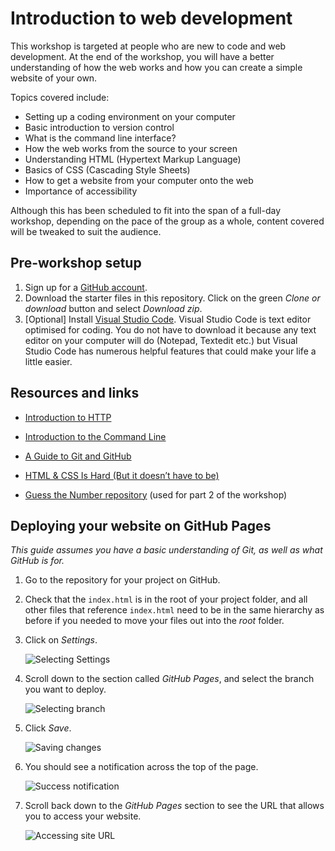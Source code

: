 # Introduction to web development

This workshop is targeted at people who are new to code and web development. At the end of the workshop, you will have a better understanding of how the web works and how you can create a simple website of your own.

Topics covered include:
- Setting up a coding environment on your computer
- Basic introduction to version control
- What is the command line interface?
- How the web works from the source to your screen
- Understanding HTML (Hypertext Markup Language)
- Basics of CSS (Cascading Style Sheets)
- How to get a website from your computer onto the web
- Importance of accessibility

Although this has been scheduled to fit into the span of a full-day workshop, depending on the pace of the group as a whole, content covered will be tweaked to suit the audience.

## Pre-workshop setup

1. Sign up for a [GitHub account](https://github.com/).
2. Download the starter files in this repository. Click on the green *Clone or download* button and select *Download zip*.
3. [Optional] Install [Visual Studio Code](https://code.visualstudio.com/). Visual Studio Code is text editor optimised for coding. You do not have to download it because any text editor on your computer will do (Notepad, Textedit etc.) but Visual Studio Code has numerous helpful features that could make your life a little easier.

## Resources and links

- [Introduction to HTTP](https://launchschool.com/books/http/read/introduction)
- [Introduction to the Command Line](https://launchschool.com/books/command_line/read/introduction)
- [A Guide to Git and GitHub](https://launchschool.com/books/git/read/introduction)
- [HTML & CSS Is Hard (But it doesn’t have to be)](https://internetingishard.com/html-and-css/)

- [Guess the Number repository](https://github.com/TechLadies/guess-the-number-sinatra) (used for part 2 of the workshop)

## Deploying your website on GitHub Pages

*This guide assumes you have a basic understanding of Git, as well as what GitHub is for.*

1. Go to the repository for your project on GitHub.
2. Check that the `index.html` is in the root of your project folder, and all other files that reference `index.html` need to be in the same hierarchy as before if you needed to move your files out into the *root* folder.
2. Click on *Settings*.
    
    ![Selecting Settings](https://www.chenhuijing.com/filerepo/tl-workshops/gh-pages1.jpg)
3. Scroll down to the section called *GitHub Pages*, and select the branch you want to deploy.
    
    ![Selecting branch](https://www.chenhuijing.com/filerepo/tl-workshops/gh-pages2.jpg)
4. Click *Save*.
    
    ![Saving changes](https://www.chenhuijing.com/filerepo/tl-workshops/gh-pages3.jpg)
5. You should see a notification across the top of the page.
    
    ![Success notification](https://www.chenhuijing.com/filerepo/tl-workshops/gh-pages4.jpg)
6. Scroll back down to the *GitHub Pages* section to see the URL that allows you to access your website.
    
    ![Accessing site URL](https://www.chenhuijing.com/filerepo/tl-workshops/gh-pages5.jpg)
